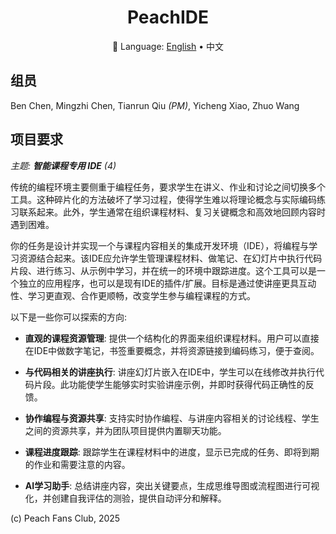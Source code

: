 <div align="center">

# PeachIDE

:book: Language: <a href="https://github.com/sustech-cs304/team-project-25spring-2">English</a> • 中文

</div>

## 组员

Ben Chen, Mingzhi Chen, Tianrun Qiu _(PM)_, Yicheng Xiao, Zhuo Wang

## 项目要求

_主题: **智能课程专用 IDE** (4)_

传统的编程环境主要侧重于编程任务，要求学生在讲义、作业和讨论之间切换多个工具。这种碎片化的方法破坏了学习过程，使得学生难以将理论概念与实际编码练习联系起来。此外，学生通常在组织课程材料、复习关键概念和高效地回顾内容时遇到困难。

你的任务是设计并实现一个与课程内容相关的集成开发环境（IDE），将编程与学习资源结合起来。该IDE应允许学生管理课程材料、做笔记、在幻灯片中执行代码片段、进行练习、从示例中学习，并在统一的环境中跟踪进度。这个工具可以是一个独立的应用程序，也可以是现有IDE的插件/扩展。目标是通过使讲座更具互动性、学习更直观、合作更顺畅，改变学生参与编程课程的方式。

以下是一些你可以探索的方向:

- **直观的课程资源管理**: 提供一个结构化的界面来组织课程材料。用户可以直接在IDE中做数字笔记，书签重要概念，并将资源链接到编码练习，便于查阅。

- **与代码相关的讲座执行**: 讲座幻灯片嵌入在IDE中，学生可以在线修改并执行代码片段。此功能使学生能够实时实验讲座示例，并即时获得代码正确性的反馈。

- **协作编程与资源共享**: 支持实时协作编程、与讲座内容相关的讨论线程、学生之间的资源共享，并为团队项目提供内置聊天功能。

- **课程进度跟踪**: 跟踪学生在课程材料中的进度，显示已完成的任务、即将到期的作业和需要注意的内容。

- **AI学习助手**: 总结讲座内容，突出关键要点，生成思维导图或流程图进行可视化，并创建自我评估的测验，提供自动评分和解释。

(c) Peach Fans Club, 2025